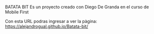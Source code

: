 BATATA BIT
Es un proyecto creado con Diego De Granda en el curso de Mobile First

Con esta URL podras ingresar a ver la pàgina:
https://alejandrogual.github.io/Batata-bit/
